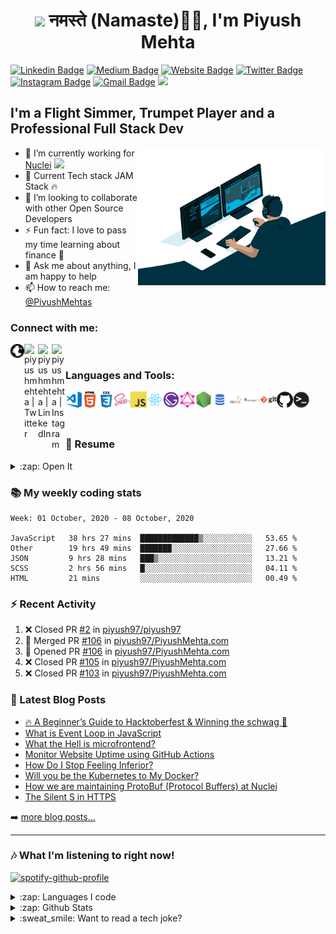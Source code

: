 <h1 align="center"> <img  src="https://media.giphy.com/media/M9gbBd9nbDrOTu1Mqx/giphy.gif" width="80"/> 
 नमस्ते (Namaste)🙏🏻, I'm Piyush Mehta 
 </h1>

[![Linkedin Badge](https://img.shields.io/badge/-piyush24-blue?style=flat&logo=Linkedin&logoColor=white&link=https://www.linkedin.com/in/piyush24/)](https://www.linkedin.com/in/piyush24/)
[![Medium Badge](https://img.shields.io/badge/-pmcool97-black?style=flat&labelColor=000000&logo=Medium&link=https://medium.com/@pmcool97)](https://medium.com/@pmcool97)
[![Website Badge](https://img.shields.io/badge/-piyushmehta.com-47CCCC?style=flat&logo=Google-Chrome&logoColor=white&link=https://piyushmehta.com)](https://piyushmehta.com)
[![Twitter Badge](https://img.shields.io/badge/-@PiyushMehtas-1ca0f1?style=flat&labelColor=1ca0f1&logo=twitter&logoColor=white&link=https://twitter.com/PiyushMehtas)](https://twitter.com/PiyushMehtas)
[![Instagram Badge](https://img.shields.io/badge/-@pyushhh-purple?style=flat&logo=instagram&logoColor=white&link=https://instagram.com/pyushhh/)](https://instagram.com/pyushhh)
[![Gmail Badge](https://img.shields.io/badge/-piyushmehta-c14438?style=flat&logo=Gmail&logoColor=white&link=mailto:me@piyushmehta.com)](mailto:me@piyushmehta.com)
![](https://komarev.com/ghpvc/?username=piyush97&style=flat-square&color=blueviolet)

## I'm a Flight Simmer, Trumpet Player and a Professional Full Stack Dev
 <img align="right" alt="GIF" src="https://github.com/piyush97/piyush97/blob/master/code.gif?raw=true" width="300" height="220" />

- 🔭 I’m currently working for [Nuclei](https://gonuclei.com) <img src="https://media.giphy.com/media/WUlplcMpOCEmTGBtBW/giphy.gif" width="30">
- 🌱 Current Tech stack JAM Stack 🔥
- 👯 I’m looking to collaborate with other Open Source Developers
- ⚡ Fun fact: I love to pass my time learning about finance 💸
- 💬 Ask me about anything, I am happy to help
- 📫 How to reach me: [@PiyushMehtas](https://twitter.com/PiyushMehtas)

### Connect with me:

[<img align="left" alt="piyushmehta.com" width="22px" src="https://raw.githubusercontent.com/iconic/open-iconic/master/svg/globe.svg" />][website]

[<img align="left" alt="piyushmehta | Twitter" width="22px" src="https://cdn.jsdelivr.net/npm/simple-icons@v3/icons/twitter.svg" />][twitter]
[<img align="left" alt="piyushmehta | LinkedIn" width="22px" src="https://cdn.jsdelivr.net/npm/simple-icons@v3/icons/linkedin.svg" />][linkedin]
[<img align="left" alt="piyushmehta | Instagram" width="22px" src="https://cdn.jsdelivr.net/npm/simple-icons@v3/icons/instagram.svg" />][instagram]

<br />

### Languages and Tools:

[<img align="left" alt="Visual Studio Code" width="26px" src="https://raw.githubusercontent.com/github/explore/80688e429a7d4ef2fca1e82350fe8e3517d3494d/topics/visual-studio-code/visual-studio-code.png" />][webdev]
[<img align="left" alt="HTML5" width="26px" src="https://raw.githubusercontent.com/github/explore/80688e429a7d4ef2fca1e82350fe8e3517d3494d/topics/html/html.png" />][webdev]
[<img align="left" alt="CSS3" width="26px" src="https://raw.githubusercontent.com/github/explore/80688e429a7d4ef2fca1e82350fe8e3517d3494d/topics/css/css.png" />][webdev]
[<img align="left" alt="Sass" width="26px" src="https://raw.githubusercontent.com/github/explore/80688e429a7d4ef2fca1e82350fe8e3517d3494d/topics/sass/sass.png" />][webdev]
[<img align="left" alt="JavaScript" width="26px" src="https://raw.githubusercontent.com/github/explore/80688e429a7d4ef2fca1e82350fe8e3517d3494d/topics/javascript/javascript.png" />][webdev]
[<img align="left" alt="React" width="26px" src="https://raw.githubusercontent.com/github/explore/80688e429a7d4ef2fca1e82350fe8e3517d3494d/topics/react/react.png" />][webdev]
[<img align="left" alt="Gatsby" width="26px" src="https://raw.githubusercontent.com/github/explore/e94815998e4e0713912fed477a1f346ec04c3da2/topics/gatsby/gatsby.png" />][webdev]
[<img align="left" alt="GraphQL" width="26px" src="https://raw.githubusercontent.com/github/explore/80688e429a7d4ef2fca1e82350fe8e3517d3494d/topics/graphql/graphql.png" />][webdev]
[<img align="left" alt="Node.js" width="26px" src="https://raw.githubusercontent.com/github/explore/80688e429a7d4ef2fca1e82350fe8e3517d3494d/topics/nodejs/nodejs.png" />][webdev]
[<img align="left" alt="SQL" width="26px" src="https://raw.githubusercontent.com/github/explore/80688e429a7d4ef2fca1e82350fe8e3517d3494d/topics/sql/sql.png" />][webdev]
[<img align="left" alt="MySQL" width="26px" src="https://raw.githubusercontent.com/github/explore/80688e429a7d4ef2fca1e82350fe8e3517d3494d/topics/mysql/mysql.png" />][webdev]
[<img align="left" alt="MongoDB" width="26px" src="https://raw.githubusercontent.com/github/explore/80688e429a7d4ef2fca1e82350fe8e3517d3494d/topics/mongodb/mongodb.png" />][webdev]
[<img align="left" alt="Git" width="26px" src="https://raw.githubusercontent.com/github/explore/80688e429a7d4ef2fca1e82350fe8e3517d3494d/topics/git/git.png" />][webdev]
[<img align="left" alt="GitHub" width="26px" src="https://raw.githubusercontent.com/github/explore/78df643247d429f6cc873026c0622819ad797942/topics/github/github.png" />][webdev]
[<img align="left" alt="Terminal" width="26px" src="https://raw.githubusercontent.com/github/explore/80688e429a7d4ef2fca1e82350fe8e3517d3494d/topics/terminal/terminal.png" />][webdev]

<br />
<br />
<br />

### 🚀 Resume

<details>
  <summary>:zap: Open It</summary>

![Piyush's Resume](_resume_.gif)

</details>

### :books: My weekly coding stats

<!--START_SECTION:waka-->
```text
Week: 01 October, 2020 - 08 October, 2020

JavaScript   38 hrs 27 mins  █████████████▒░░░░░░░░░░░   53.65 % 
Other        19 hrs 49 mins  ███████░░░░░░░░░░░░░░░░░░   27.66 % 
JSON         9 hrs 28 mins   ███▒░░░░░░░░░░░░░░░░░░░░░   13.21 % 
SCSS         2 hrs 56 mins   █░░░░░░░░░░░░░░░░░░░░░░░░   04.11 % 
HTML         21 mins         ░░░░░░░░░░░░░░░░░░░░░░░░░   00.49 % 
```
<!--END_SECTION:waka-->

### :zap: Recent Activity

<!--START_SECTION:activity-->
1. ❌ Closed PR [#2](https://github.com/piyush97/piyush97/pull/2) in [piyush97/piyush97](https://github.com/piyush97/piyush97)
2. 🎉 Merged PR [#106](https://github.com/piyush97/PiyushMehta.com/pull/106) in [piyush97/PiyushMehta.com](https://github.com/piyush97/PiyushMehta.com)
3. 💪 Opened PR [#106](https://github.com/piyush97/PiyushMehta.com/pull/106) in [piyush97/PiyushMehta.com](https://github.com/piyush97/PiyushMehta.com)
4. ❌ Closed PR [#105](https://github.com/piyush97/PiyushMehta.com/pull/105) in [piyush97/PiyushMehta.com](https://github.com/piyush97/PiyushMehta.com)
5. ❌ Closed PR [#103](https://github.com/piyush97/PiyushMehta.com/pull/103) in [piyush97/PiyushMehta.com](https://github.com/piyush97/PiyushMehta.com)
<!--END_SECTION:activity-->


### 📕 Latest Blog Posts

<!-- BLOG-POST-LIST:START -->
- [🔥 A Beginner’s Guide to Hacktoberfest & Winning the schwag 👕](https://piyushmehta.com/blog/hacktoberfest)
- [What is Event Loop in JavaScript](https://piyushmehta.com/blog/what-is-event-loop-in-javascript)
- [What the Hell is microfrontend?](https://piyushmehta.com/blog/micro-frontend-react)
- [Monitor Website Uptime using GitHub Actions](https://piyushmehta.com/blog/ci-uptime-monitor)
- [How Do I Stop Feeling Inferior?](https://piyushmehta.com/blog/stop-feeling-inferior)
- [Will you be the Kubernetes to My Docker?](https://piyushmehta.com/blog/kubernetes-docker)
- [How we are maintaining ProtoBuf (Protocol Buffers) at Nuclei](https://piyushmehta.com/blog/maintain-protobuf-nuclei)
- [The Silent S in HTTPS](https://piyushmehta.com/blog/The-Silent-S-in-HTTPS)
<!-- BLOG-POST-LIST:END -->

➡️ [more blog posts...](https://piyushmehta.com)

---
### 🎶 What I'm listening to right now!

[![spotify-github-profile](https://spotify-github-profile.vercel.app/api/view?uid=31m3plxtqcdp2cgsk4cony7ddliy&cover_image=true)](https://spotify-github-profile.vercel.app/api/view?uid=31m3plxtqcdp2cgsk4cony7ddliy&redirect=true)



<details>
  <summary>:zap: Languages I code</summary>
  
  [![Top Langs](https://github-readme-stats.vercel.app/api/top-langs/?username=piyush97&layout=compact&hide=JupyterNotebook)](https://github.com/piyush97)

</details>

<details>
  <summary>:zap: Github Stats</summary>

![Piyush97's github stats](https://github-readme-stats.vercel.app/api?username=piyush97&count_private=true&show_icons=true)

</details>

<details>
 <summary>:sweat_smile: Want to read a tech joke? </summary>
 
 ![Jokes Card](https://readme-jokes.vercel.app/api)
 
 </details>

[website]: https://piyushmehta.com
[twitter]: https://twitter.com/PiyushMehtas
[instagram]: https://instagram.com/pyushhh
[linkedin]: https://linkedin.com/in/piyushmehta24
[webdev]: https://piyushmehta.com
